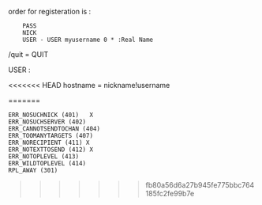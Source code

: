 order for registeration is :

        PASS 
        NICK
        USER - USER myusername 0 * :Real Name

/quit = QUIT

USER <username> <hostname> <servername> :<realname>


<<<<<<< HEAD
hostname = nickname!username

=======

    ERR_NOSUCHNICK (401)   X
    ERR_NOSUCHSERVER (402) 
    ERR_CANNOTSENDTOCHAN (404)
    ERR_TOOMANYTARGETS (407)
    ERR_NORECIPIENT (411) X
    ERR_NOTEXTTOSEND (412) X
    ERR_NOTOPLEVEL (413)
    ERR_WILDTOPLEVEL (414)
    RPL_AWAY (301)
>>>>>>> fb80a56d6a27b945fe775bbc764185fc2fe99b7e
